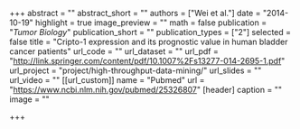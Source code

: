 +++
abstract = ""
abstract_short = ""
authors = ["Wei et al."]
date = "2014-10-19"
highlight = true
image_preview = ""
math = false
publication = "*Tumor Biology*"
publication_short = ""
publication_types = ["2"]
selected = false
title = "Cripto-1 expression and its prognostic value in human bladder cancer patients"
url_code = ""
url_dataset = ""
url_pdf = "http://link.springer.com/content/pdf/10.1007%2Fs13277-014-2695-1.pdf"
url_project = "project/high-throughput-data-mining/"
url_slides = ""
url_video = ""
[[url_custom]]
    name = "Pubmed"
    url = "https://www.ncbi.nlm.nih.gov/pubmed/25326807"
[header]
  caption = ""
  image = ""

+++

